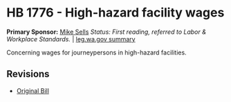 # HB 1776 - High-hazard facility wages
**Primary Sponsor:** [Mike Sells](/person/leg/mike.sells.md)
*Status: First reading, referred to Labor & Workplace Standards.* | [leg.wa.gov summary](https://app.leg.wa.gov/billsummary?BillNumber=1776&Year=2021)

Concerning wages for journeypersons in high-hazard facilities.

## Revisions
* [Original Bill](1/)